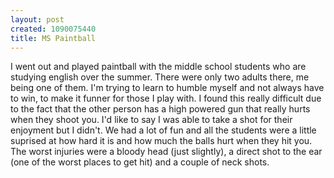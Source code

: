 ```yaml
--- 
layout: post
created: 1090075440
title: MS Paintball
---
```

I went out and played paintball with the middle school students who are studying english over the summer.  There were only two adults there, me being one of them.  I'm trying to learn to humble myself and not always have to win, to make it funner for those I play with.  I found this really difficult due to the fact that the other person has a high powered gun that really hurts when they shoot you.  I'd like to say I was able to take a shot for their enjoyment but I didn't.  We had a lot of fun and all the students were a little suprised at how hard it is and how much the balls hurt when they hit you.  The worst injuries were a bloody head (just slightly), a direct shot to the ear (one of the worst places to get hit) and a couple of neck shots.
